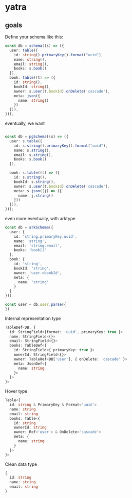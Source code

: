 # yatra

## goals

Define your schema like this:

```typescript
const db = schema((s) => ({
  user: table({
    id: string().primaryKey().format("uuid"),
    name: string(),
    email: string(),
    books: s.book()
  }),
  book: table((t) => ({
    id: string(),
    bookId: string(),
    owner: s.user(t.bookId).onDelete('cascade'),
    meta: json({
      name: string()
    })
  })),
}));
```

eventually, we want
```typescript

const db = pgSchema((s) => ({
  user: s.table({
    id: s.string().primaryKey().format("uuid"),
    name: s.string(),
    email: s.string(),
    books: s.book()
  }),

  book: s.table((t) => ({
    id: s.string(),
    bookId: s.string(),
    owner: s.user(t.bookId).onDelete('cascade'),
    meta: s.json((j) => ({
      name: j.string()
    }))
  })),
}));


```

even more eventually, with arktype
```typescript
const db = arkSchema({
  user: {
    id: 'string.primaryKey.uuid',
    name: 'string',
    email: 'string.email',
    books: 'book[]'
  },
  book: {
    id: 'string',
    bookId: 'string',
    owner: 'user->bookId',
    meta: {
      name: 'string'
    }
  }
}))
```

```typescript
const user = db.user.parse({
})
```

Internal representation type
```typescript
TableDef<DB, {
  id: StringField<{format: 'uuid', primaryKey: true }>
  name: StringField<{}>
  email: StringField<{}>
  books: TableDef<{
    id: StringField<{ primaryKey: true }>
    ownerId: StringField<{}>
    owner: TableRef<DB['user'], { onDelete: 'cascade' }>
    meta: JsonDef<{
      name: string
    }>
  }>
}>
```

Hover type
```typescript
Table<{
  id: string & PrimaryKey & Format<'uuid'>
  name: string
  email: string
  books: Table<{
    id: string
    ownerId: string
    owner: Ref<'user'> & OnDelete<'cascade'>
    meta: {
      name: string
    }
  }>
}>
```

Clean data type
```typescript
{
  id: string 
  name: string
  email: string
}
```
